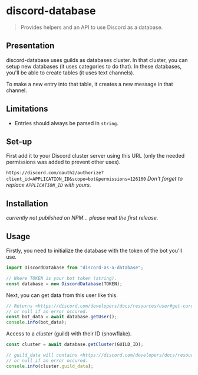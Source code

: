 # discord-database

> Provides helpers and an API to use Discord as a database.

## Presentation

discord-database uses guilds as databases cluster.
In that cluster, you can setup new databases (it uses categories to do that).
In these databases, you'll be able to create tables (it uses text channels).

To make a new entry into that table, it creates a new message in that channel.

## Limitations

- Entries should always be parsed in `string`. 

## Set-up

First add it to your Discord cluster server using this URL (only the needed
permissions was added to prevent other uses).

`https://discord.com/oauth2/authorize?client_id=APPLICATION_ID&scope=bot&permissions=126160`
*Don't forget to replace `APPLICATION_ID` with yours.*


## Installation

*currently not published on NPM... please wait the first release.*

## Usage

Firstly, you need to initialize the database with
the token of the bot you'll use.

```typescript
import DiscordDatabase from "discord-as-a-database";

// Where TOKEN is your bot token (string).
const database = new DiscordDatabase(TOKEN);
```

Next, you can get data from this user like this.

```typescript
// Returns <https://discord.com/developers/docs/resources/user#get-current-user>.
// or null if an error occured.
const bot_data = await database.getUser();
console.info(bot_data);
```

Access to a *cluster* (guild) with their ID (snowflake).

```typescript
const cluster = await database.getCluster(GUILD_ID);

// guild_data will contains <https://discord.com/developers/docs/resources/guild#get-guild>
// or null if an error occured.
console.info(cluster.guild_data);
```